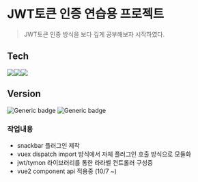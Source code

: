 <h1>JWT토큰 인증 연습용 프로젝트</h1>
<blockquote>JWT토큰 인증 방식을 보다 깊게 공부해보자 시작하였다.</blockquote>

<h2>Tech</h2>

<img src="https://img.shields.io/badge/Laravels-FF2D20?style=for-the-badge&logo=Laravel&logoColor=white" /><img src="https://img.shields.io/badge/Vue.js-4FC08D?style=for-the-badge&logo=Vue.js&logoColor=white" /><img src="https://img.shields.io/badge/Vuetify-1867C0?style=for-the-badge&logo=Vuetify&logoColor=white" />

<h2>Version</h2>

![Generic badge](https://img.shields.io/badge/Laravel-8.7.5-green.svg)
![Generic badge](https://img.shields.io/badge/Vue.js-2.6.12-green.svg)


<h3>작업내용</h3>
<ul>
    <li> snackbar 플러그인 제작</li>
    <li> vuex dispatch import 방식에서 자체 플러그인 호출 방식으로 모듈화</li>
    <li> jwt/tymon 라이브러리를 통한 라라벨 컨트롤러 구성중</li>
    <li> vue2 component api 적용중 (10/7 ~)</li>        
</ul>




